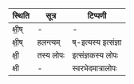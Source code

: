 | स्थिति | सूत्र | टिप्पणी |
| ----- | ------- | ------ |
| क्षी॒ष् | - | - |
| क्षी॒ष् | हलन्त्यम् | ष्-इत्यस्य इत्संज्ञा |
| क्षी॒ | तस्य लोपः | इत्संज्ञकस्य लोपः |
| क्षी | - | स्वरभेदमात्रालोपः |

